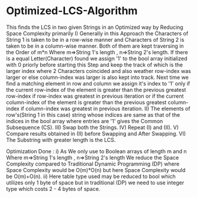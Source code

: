 # Optimized-LCS-Algorithm
This finds the LCS in two given Strings in an Optimized way by Reducing Space Complexity primarily
I) Generally in this Approach the Characters of String 1 is taken to be in a row-wise manner and Characters of String 2 is taken to be in a column-wise manner.
Both of them are kept traversing in the Order of m*n Where m=>String 1's length , n=>String 2's length.
If there is a equal Letter(Character) found we assign '1' to the bool array initialized with 0 priorly before
starting this Step and keep the track of which is the larger index where 2 Characters coincided
and also weather row-index was larger or else column-index was larger is also kept into track. Next time we find 
a matching element in row and column we assign it's index to '1' only if the current row-index of the element
is greater than the previous greatest row-index if row-index was greatest in previous iteration or if the current
column-index of the element is greater than the previous greatest column-index if column-index was greatest in previous 
iteration.
II) The elements of row's(String 1 in this case) string whose indices are same as that of the indices in the bool array
where entries are '1' gives the Common Subsequence (CS). 
III) Swap both the Strings. 
IV) Repeat (I) and (II). 
V) Compare results obtained in (II) before Swapping and After Swapping. 
VI) The Substring with greater length is the LCS. 


Optimization Done : i) As We only use to Boolean arrays of length m and n Where m=>String 1's length , 
n=>String 2's length We reduce the Space Complexity compared to Traditional Dynamic Programming (DP)
where Space Complexity would be O(m)*O(n) but here Space Complexity would be O(m)+O(n).
ii) Here table type used may be reduced to bool which utilizes only 1 byte of space but in 
traditional (DP) we need to use integer type which costs 2 - 4 bytes of space.
